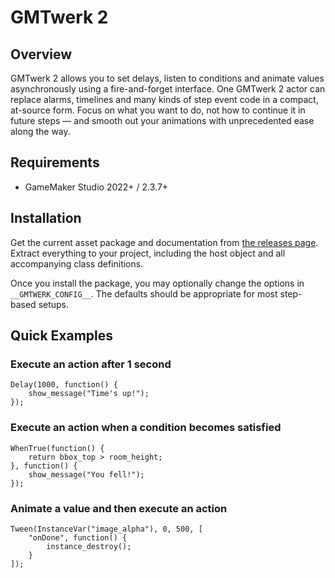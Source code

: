 # GMTwerk 2

## Overview

GMTwerk 2 allows you to set delays, listen to conditions and animate values asynchronously using a fire-and-forget interface. One GMTwerk 2 actor can replace alarms, timelines and many kinds of step event code in a compact, at-source form. Focus on what you want to do, not how to continue it in future steps — and smooth out your animations with unprecedented ease along the way.

## Requirements

- GameMaker Studio 2022+ / 2.3.7+

## Installation

Get the current asset package and documentation from [the releases page](https://github.com/dicksonlaw583/GMTwerk2/releases). Extract everything to your project, including the host object and all accompanying class definitions.

Once you install the package, you may optionally change the options in `__GMTWERK_CONFIG__`. The defaults should be appropriate for most step-based setups.

## Quick Examples

### Execute an action after 1 second

```
Delay(1000, function() {
    show_message("Time's up!");
});
```

### Execute an action when a condition becomes satisfied

```
WhenTrue(function() {
    return bbox_top > room_height;
}, function() {
    show_message("You fell!");
});
```

### Animate a value and then execute an action

```
Tween(InstanceVar("image_alpha"), 0, 500, [
    "onDone", function() {
        instance_destroy();
    }
]);
```
